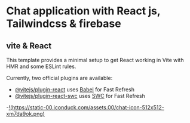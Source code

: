 # Chat application with React js, Tailwindcss & firebase #



## vite & React
This template provides a minimal setup to get React working in Vite with HMR and some ESLint rules.

Currently, two official plugins are available:

- [@vitejs/plugin-react](https://github.com/vitejs/vite-plugin-react/blob/main/packages/plugin-react/README.md) uses [Babel](https://babeljs.io/) for Fast Refresh
- [@vitejs/plugin-react-swc](https://github.com/vitejs/vite-plugin-react-swc) uses [SWC](https://swc.rs/) for Fast Refresh

-[!(https://static-00.iconduck.com/assets.00/chat-icon-512x512-xm7da9ok.png)](https://chat-app-r6ji.onrender.com/)


